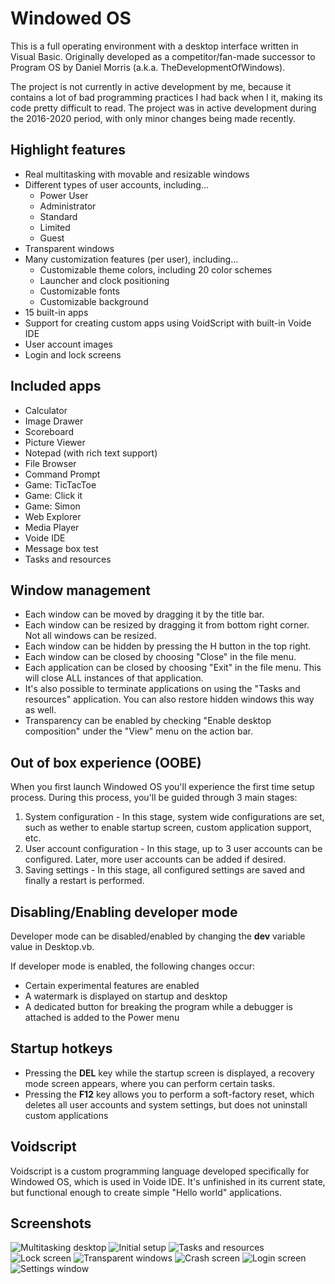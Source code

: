 # Windowed OS

This is a full operating environment with a desktop interface written in Visual Basic. Originally developed as a competitor/fan-made successor to Program OS by Daniel Morris (a.k.a. TheDevelopmentOfWindows).

The project is not currently in active development by me, because it contains a lot of bad programming practices I had back when I it, making its code pretty difficult to read. The project was in active development during the 2016-2020 period, with only minor changes being made recently.

## Highlight features

- Real multitasking with movable and resizable windows
- Different types of user accounts, including...
	- Power User
	- Administrator
	- Standard
	- Limited
	- Guest
- Transparent windows
- Many customization features (per user), including...
	- Customizable theme colors, including 20 color schemes
	- Launcher and clock positioning
	- Customizable fonts
	- Customizable background
- 15 built-in apps
- Support for creating custom apps using VoidScript with built-in Voide IDE
- User account images
- Login and lock screens

## Included apps

- Calculator
- Image Drawer
- Scoreboard
- Picture Viewer
- Notepad (with rich text support)
- File Browser
- Command Prompt
- Game: TicTacToe
- Game: Click it
- Game: Simon
- Web Explorer
- Media Player
- Voide IDE
- Message box test
- Tasks and resources

## Window management

- Each window can be moved by dragging it by the title bar.
- Each window can be resized by dragging it from bottom right corner. Not all windows can be resized.
- Each window can be hidden by pressing the H button in the top right.
- Each window can be closed by choosing "Close" in the file menu.
- Each application can be closed by choosing "Exit" in the file menu. This will close ALL instances of that application.
- It's also possible to terminate applications on using the "Tasks and resources" application. You can also restore hidden windows this way as well.
- Transparency can be enabled by checking "Enable desktop composition" under the "View" menu on the action bar.

## Out of box experience (OOBE)

When you first launch Windowed OS you'll experience the first time setup process. During this process, you'll be guided through 3 main stages:

1. System configuration - In this stage, system wide configurations are set, such as wether to enable startup screen, custom application support, etc.
2. User account configuration - In this stage, up to 3 user accounts can be configured. Later, more user accounts can be added if desired.
3. Saving settings - In this stage, all configured settings are saved and finally a restart is performed.

## Disabling/Enabling developer mode

Developer mode can be disabled/enabled by changing the **dev** variable value in Desktop.vb.

If developer mode is enabled, the following changes occur:

- Certain experimental features are enabled
- A watermark is displayed on startup and desktop
- A dedicated button for breaking the program while a debugger is attached is added to the Power menu

## Startup hotkeys

- Pressing the **DEL** key while the startup screen is displayed, a recovery mode screen appears, where you can perform certain tasks.
- Pressing the **F12** key allows you to perform a soft-factory reset, which deletes all user accounts and system settings, but does not uninstall custom applications

## Voidscript

Voidscript is a custom programming language developed specifically for Windowed OS, which is used in Voide IDE. It's unfinished in its current state, but functional enough to create simple "Hello world" applications.

## Screenshots

![Multitasking desktop](Screenshots/2.png)
![Initial setup](Screenshots/9.png)
![Tasks and resources](Screenshots/3.png)
![Lock screen](Screenshots/4.png)
![Transparent windows](Screenshots/5.png)
![Crash screen](Screenshots/6.png)
![Login screen](Screenshots/7.png)
![Settings window](Screenshots/8.png)
